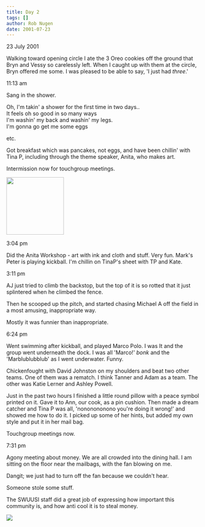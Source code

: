 ```yaml
---
title: Day 2
tags: []
author: Rob Nugen
date: 2001-07-23
---
```


<p class=date>23 July 2001</p>

<p>Walking toward opening circle I ate the 3 Oreo
cookies off the ground that Bryn and Vessy so
carelessly left.  When I caught up with them at the
circle, Bryn offered me some.  I was pleased to be
able to say, 'I just had <em>three</em>.'</p>

<p class=date>11:13 am</p>

<p>Sang in the shower.</p>

<p>Oh, I'm takin' a shower for the first time in two
days..
<br>It feels oh so good in so many ways
<br>I'm washin' my back and washin' my legs.
<br>I'm gonna go get me some eggs
</p>

<p>etc.</p>

<p>Got breakfast which was pancakes, not eggs, and
have been chillin' with Tina P, including through the
theme speaker, Anita, who makes art.</p>

<p>Intermission now for touchgroup meetings.</p>

<a href="/images/YRUU/SWUUSI2001/Elizabeth.jpg"><img
src="/images/YRUU/SWUUSI2001/Elizabeth.jpg" width=150></a>


<p class=date>3:04 pm</p>

<p>Did the Anita Workshop - art with ink and cloth and
stuff.  Very fun.  Mark's Peter is playing kickball. 
I'm chillin on TinaP's sheet with TP and Kate.</p>

<p class=date>3:11 pm</p>

<p>AJ just tried to climb the backstop, but the top of
it is so rotted that it just splintered when he
climbed the fence.</p>

<p>Then he scooped up the pitch, and started chasing
Michael A off the field in a most amusing,
inappropriate way.  </p>

<p>Mostly it was funnier than inappropriate.</p>

<p class=date>6:24 pm</p>

<p>Went swimming after kickball, and played Marco
Polo.  I was It and the group went underneath the
dock.  I was all 'Marco!' <em>bonk</em> and the
'Marblublubblub' as I went underwater.  Funny.</p>

<p>Chickenfought with David Johnston on my shoulders
and beat two other teams.  One of them was a rematch. 
I think Tanner and Adam as a team.  The other was
Katie Lerner and Ashley Powell.</p>

<p>Just in the past two hours I finished a little
round pillow with a peace symbol printed on it.  Gave
it to Ann, our cook, as a pin cushion.  Then made a
dream catcher and Tina P was all, 'nononononono you're
doing it wrong!' and showed me how to do it.  I picked
up some of her hints, but added my own style and put
it in her mail bag.</p>

<p>Touchgroup meetings now.</p>

<p class=date>7:31 pm</p>

<p>Agony meeting about money.  We are all crowded into
the dining hall.  I am sitting on the floor near the
mailbags, with the fan blowing on me.</p>

<p>Dangit; we just had to turn off the fan because we
couldn't hear.</p>

<p>Someone stole some stuff.</p>

<p>The SWUUSI staff did a great job of expressing how
important this community is, and how anti cool it is
to steal money.</p>

<p><img src="/images/rob/wL-ROB.gif"/></p>
